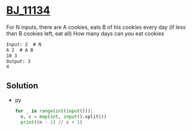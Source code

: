 # [BJ_11134](https://acmicpc.net/problem/11134)

For N inputs, there are A cookies, eats B of his cookies every day (if less than B cookies left, eat all)
How many days can you eat cookies

```txt
Input: 2  # N
6 2  # A B
10 3
Output: 3
4
```

## Solution

* py

  ```py
  for _ in range(int(input())):
    n, c = map(int, input().split())
    print((n - 1) // c + 1)
  ```

